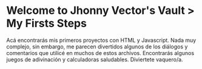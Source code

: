 # Welcome to Jhonny Vector's Vault > My Firsts Steps # 
<p>
Acá encontrarás mis primeros proyectos con HTML y Javascript. Nada muy complejo, sin embargo, me parecen divertidos algunos de los diálogos y comentarios que utilicé en muchos de estos archivos. Encontrarás algunos juegos de adivinación y calculadoras saludables. Diviertete vaquero/a. 
  </p>
